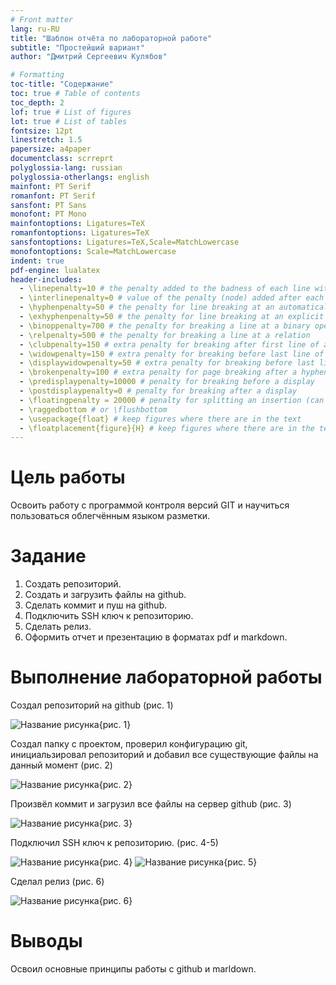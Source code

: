 ```yaml
---
# Front matter
lang: ru-RU
title: "Шаблон отчёта по лабораторной работе"
subtitle: "Простейший вариант"
author: "Дмитрий Сергеевич Кулябов"

# Formatting
toc-title: "Содержание"
toc: true # Table of contents
toc_depth: 2
lof: true # List of figures
lot: true # List of tables
fontsize: 12pt
linestretch: 1.5
papersize: a4paper
documentclass: scrreprt
polyglossia-lang: russian
polyglossia-otherlangs: english
mainfont: PT Serif
romanfont: PT Serif
sansfont: PT Sans
monofont: PT Mono
mainfontoptions: Ligatures=TeX
romanfontoptions: Ligatures=TeX
sansfontoptions: Ligatures=TeX,Scale=MatchLowercase
monofontoptions: Scale=MatchLowercase
indent: true
pdf-engine: lualatex
header-includes:
  - \linepenalty=10 # the penalty added to the badness of each line within a paragraph (no associated penalty node) Increasing the value makes tex try to have fewer lines in the paragraph.
  - \interlinepenalty=0 # value of the penalty (node) added after each line of a paragraph.
  - \hyphenpenalty=50 # the penalty for line breaking at an automatically inserted hyphen
  - \exhyphenpenalty=50 # the penalty for line breaking at an explicit hyphen
  - \binoppenalty=700 # the penalty for breaking a line at a binary operator
  - \relpenalty=500 # the penalty for breaking a line at a relation
  - \clubpenalty=150 # extra penalty for breaking after first line of a paragraph
  - \widowpenalty=150 # extra penalty for breaking before last line of a paragraph
  - \displaywidowpenalty=50 # extra penalty for breaking before last line before a display math
  - \brokenpenalty=100 # extra penalty for page breaking after a hyphenated line
  - \predisplaypenalty=10000 # penalty for breaking before a display
  - \postdisplaypenalty=0 # penalty for breaking after a display
  - \floatingpenalty = 20000 # penalty for splitting an insertion (can only be split footnote in standard LaTeX)
  - \raggedbottom # or \flushbottom
  - \usepackage{float} # keep figures where there are in the text
  - \floatplacement{figure}{H} # keep figures where there are in the text
---
```


# Цель работы

Освоить работу с программой контроля версий GIT и научиться пользоваться облегчённым языком разметки. 

# Задание

1. Создать репозиторий.
2. Создать и загрузить файлы на github.
3. Сделать коммит и пуш на github.
4. Подключить SSH ключ к репозиторию.
5. Сделать релиз.
6. Оформить отчет и презентацию в форматах pdf и markdown.


# Выполнение лабораторной работы

Создал репозиторий на github (рис. 1)

![Название рисунка](image/newRepo.png){рис. 1}


Создал папку с проектом, проверил конфигурацию git, инициальзировал репозиторий и добавил все существующие файлы на данный момент (рис. 2)

![Название рисунка](image/gitInit.png){рис. 2}


Произвёл коммит и загрузил все файлы на сервер github (рис. 3)

![Название рисунка](image/commNpush.png){рис. 3}


Подключил SSH ключ к репозиторию. (рис. 4-5)

![Название рисунка](image/sshConnect.png){рис. 4}
![Название рисунка](image/sshKey.png){рис. 5}

Сделал релиз (рис. 6)

![Название рисунка](image/release.png){рис. 6}


# Выводы

Освоил основные принципы работы с github и marldown. 

